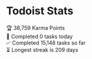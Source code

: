 
# Todoist Stats

<!-- TODO-IST:START -->
🏆  38,759 Karma Points           
🌸  Completed 0 tasks today           
✅  Completed 15,148 tasks so far           
⏳  Longest streak is 209 days
<!-- TODO-IST:END -->
